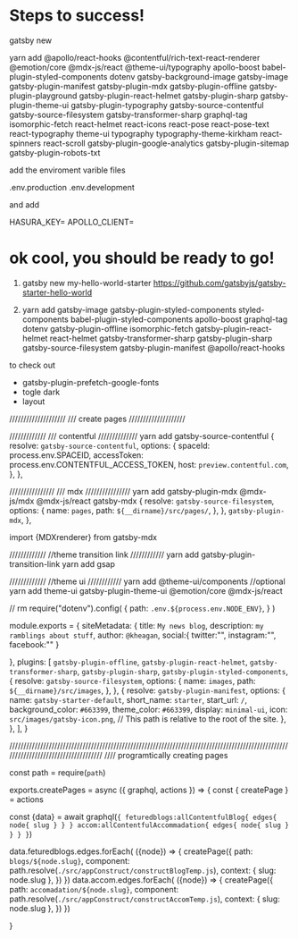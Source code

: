 # Steps to success!

gatsby new

yarn add @apollo/react-hooks @contentful/rich-text-react-renderer @emotion/core @mdx-js/react @theme-ui/typography apollo-boost babel-plugin-styled-components dotenv gatsby-background-image gatsby-image gatsby-plugin-manifest gatsby-plugin-mdx gatsby-plugin-offline gatsby-plugin-playground gatsby-plugin-react-helmet gatsby-plugin-sharp gatsby-plugin-theme-ui gatsby-plugin-typography gatsby-source-contentful gatsby-source-filesystem gatsby-transformer-sharp graphql-tag isomorphic-fetch react-helmet react-icons react-pose react-pose-text react-typography theme-ui typography typography-theme-kirkham react-spinners react-scroll gatsby-plugin-google-analytics gatsby-plugin-sitemap gatsby-plugin-robots-txt

add the enviroment varible files

.env.production
.env.development

and add

HASURA_KEY=
APOLLO_CLIENT=

# ok cool, you should be ready to go!

1. gatsby new my-hello-world-starter https://github.com/gatsbyjs/gatsby-starter-hello-world

2) yarn add gatsby-image gatsby-plugin-styled-components styled-components babel-plugin-styled-components apollo-boost graphql-tag dotenv gatsby-plugin-offline isomorphic-fetch gatsby-plugin-react-helmet react-helmet gatsby-transformer-sharp gatsby-plugin-sharp gatsby-source-filesystem gatsby-plugin-manifest @apollo/react-hooks

to check out

- gatsby-plugin-prefetch-google-fonts
- togle dark
- layout

////////////////////
/// create pages
////////////////////

/////////////
/// contentful
//////////////
yarn add gatsby-source-contentful
{
resolve: `gatsby-source-contentful`,
options: {
spaceId: process.env.SPACEID,
accessToken: process.env.CONTENTFUL_ACCESS_TOKEN,
host: `preview.contentful.com`,
},
},

////////////////
/// mdx
////////////////
yarn add gatsby-plugin-mdx @mdx-js/mdx @mdx-js/react gatsby-mdx
{
resolve: `gatsby-source-filesystem`,
options: {
name: `pages`,
path: `${__dirname}/src/pages/`,
},
},
`gatsby-plugin-mdx`,
},

import {MDXrenderer} from gatsby-mdx

/////////////
//theme transition link
////////////
yarn add gatsby-plugin-transition-link
yarn add gsap

/////////////
//theme ui
////////////
yarn add @theme-ui/components //optional
yarn add theme-ui gatsby-plugin-theme-ui @emotion/core @mdx-js/react

// rm
require("dotenv").config(
{
path: `.env.${process.env.NODE_ENV}`,
}
)

module.exports = {
siteMetadata: {
title: `My news blog`,
description: `my ramblings about stuff`,
author: `@kheagan`,
social:{
twitter:"",
instagram:"",
facebook:""
}

},
plugins: [
`gatsby-plugin-offline`,
`gatsby-plugin-react-helmet`,
`gatsby-transformer-sharp`,
`gatsby-plugin-sharp`,
`gatsby-plugin-styled-components`,
{
resolve: `gatsby-source-filesystem`,
options: {
name: `images`,
path: `${__dirname}/src/images`,
},
},
{
resolve: `gatsby-plugin-manifest`,
options: {
name: `gatsby-starter-default`,
short_name: `starter`,
start_url: `/`,
background_color: `#663399`,
theme_color: `#663399`,
display: `minimal-ui`,
icon: `src/images/gatsby-icon.png`, // This path is relative to the root of the site.
},
},
],
}

////////////////////////////////////////////////////////////////////////////////////////////////////////////////////////////////////
//// programtically creating pages

const path = require(`path`)

exports.createPages = async ({ graphql, actions }) => {
const { createPage } = actions

const {data} = await graphql(`{ feturedblogs:allContentfulBlog{ edges{ node{ slug } } } accom:allContentfulAccommadation{ edges{ node{ slug } } } }`)

data.feturedblogs.edges.forEach( ({node}) => {
createPage({
path: `blogs/${node.slug}`,
component: path.resolve(`./src/appConstruct/constructBlogTemp.js`),
context: {
slug: node.slug
},
})
})
data.accom.edges.forEach( ({node}) => {
createPage({
path: `accomadation/${node.slug}`,
component: path.resolve(`./src/appConstruct/constructAccomTemp.js`),
context: {
slug: node.slug
},
})
})

}

